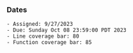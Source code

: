 ### Dates

    - Assigned: 9/27/2023
    - Due: Sunday Oct 08 23:59:00 PDT 2023
    - Line coverage bar: 80
    - Function coverage bar: 85

